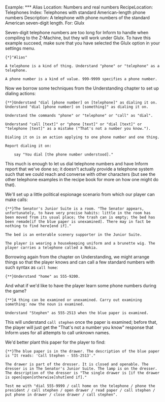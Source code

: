 Example: *** Alias
Location: Numbers and real numbers
RecipeLocation: Telephones
Index: Telephones with standard American-length phone numbers
Description: A telephone with phone numbers of the standard American seven-digit length.
For: Glulx

  
Seven-digit telephone numbers are too long for Inform to handle when compiling to the Z-Machine, but they will work under Glulx. To have this example succeed, make sure that you have selected the Glulx option in your settings menu.

  

``` inform7
{*}"Alias"

A telephone is a kind of thing. Understand "phone" or "telephone" as a telephone.

A phone number is a kind of value. 999-9999 specifies a phone number.
```

  
Now we borrow some techniques from the Understanding chapter to set up dialing actions:

  

``` inform7
{**}Understand "dial [phone number] on [telephone]" as dialing it on. Understand "dial [phone number] on [something]" as dialing it on.

Understand the commands "phone" or "telephone" or "call" as "dial".

Understand "call [text]" or "phone [text]" or "dial [text]" or "telephone [text]" as a mistake ("That's not a number you know.").

Dialing it on is an action applying to one phone number and one thing.

Report dialing it on:

	say "You dial [the phone number understood]."
```

  
This much is enough to let us dial telephone numbers and have Inform report that we've done so; it doesn't actually provide a telephone system such that we could reach and converse with other characters (but see the other telephone examples in the recipe book for more on how one might do that).

  
We'll set up a little political espionage scenario from which our player can make calls:

  

``` inform7
{**}The Senator's Junior Suite is a room. "The Senator appears, unfortunately, to have very precise habits: little in the room has been moved from its usual place; the trash can is empty; the bed has been remade[if the blue paper is unexamined]. There may in fact be nothing to find here[end if]."

The bed is an enterable scenery supporter in the Junior Suite.

The player is wearing a housekeeping uniform and a brunette wig. The player carries a telephone called a Nokia.
```

  
Borrowing again from the chapter on Understanding, we might arrange things so that the player knows and can call a few standard numbers with such syntax as ``call home``:

  

``` inform7
{**}Understand "home" as 555-9200.
```

  
And what if we'd like to have the player learn some phone numbers during the game?

  

``` inform7
{**}A thing can be examined or unexamined. Carry out examining something: now the noun is examined.

Understand "Stephen" as 555-2513 when the blue paper is examined.
```

  
This will understand ``call stephen`` once the paper is examined; before that, the player will just get the "That's not a number you know" response that Inform uses for all attempts to call unknown names.

  
We'd better plant this paper for the player to find:

  

``` inform7
{**}The blue paper is in the drawer. The description of the blue paper is "It reads: 'Call Stephen - 555-2513'."

The drawer is part of the dresser. It is closed and openable. The dresser is in The Senator's Junior Suite. The lamp is on the dresser. The description of the dresser is "The single drawer is [if the drawer is open]open[otherwise]shut[end if]."

Test me with "dial 555-9999 / call home on the telephone / phone the president / call stephen / open drawer / read paper / call stephen / put phone in drawer / close drawer / call stephen".
```

